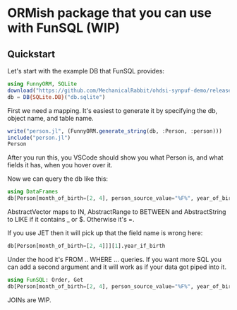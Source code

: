 # ORMish package that you can use with FunSQL (WIP)

<!-- <details open><summary>Julia Code</summary>xx</details> -->

## Quickstart

Let's start with the example DB that FunSQL provides: 

```julia 
using FunnyORM, SQLite
download("https://github.com/MechanicalRabbit/ohdsi-synpuf-demo/releases/download/20210412/synpuf-10p.sqlite", "db.sqlite")
db = DB{SQLite.DB}("db.sqlite")

```
First we need a mapping. It's easiest to generate it by specifying the db, object name, and table name.
```julia
write("person.jl", (FunnyORM.generate_string(db, :Person, :person)))
include("person.jl")
Person
```
After you run this, you VSCode should show you what Person is, and what fields it has, when you hover over it.

Now we can query the db like this: 
```julia
using DataFrames
db[Person[month_of_birth=[2, 4], person_source_value="%F%", year_of_birth=1900:1930]] |> DataFrame
```
AbstractVector maps to IN, AbstractRange to BETWEEN and AbstractString to LIKE if it contains _ or $.
Otherwise it's =.

If you use JET then it will pick up that the field name is wrong here:

```julia
db[Person[month_of_birth=[2, 4]]][1].year_if_birth
```

Under the hood it's FROM .. WHERE ... queries.
If you want more SQL you can add a second argument and it will work as if your data got piped into it.
```julia
using FunSQL: Order, Get
db[Person[month_of_birth=[2, 4], person_source_value="%F%", year_of_birth=1900:1930], Order(Get.year_of_birth)] |> DataFrame
```

JOINs are WIP.